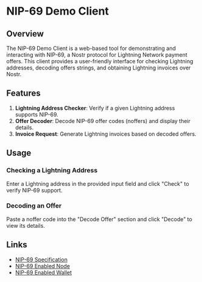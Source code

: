 # NIP-69 Demo Client

## Overview

The NIP-69 Demo Client is a web-based tool for demonstrating and interacting with NIP-69, a Nostr protocol for Lightning Network payment offers. This client provides a user-friendly interface for checking Lightning addresses, decoding offers strings, and obtaining Lightning invoices over Nostr.

## Features

1. **Lightning Address Checker**: Verify if a given Lightning address supports NIP-69.
2. **Offer Decoder**: Decode NIP-69 offer codes (noffers) and display their details.
4. **Invoice Request**: Generate Lightning invoices based on decoded offers.

## Usage

### Checking a Lightning Address
Enter a Lightning address in the provided input field and click "Check" to verify NIP-69 support.

### Decoding an Offer
Paste a noffer code into the "Decode Offer" section and click "Decode" to view its details.

## Links

- [NIP-69 Specification](https://github.com/nostr-protocol/nips/pull/1460/)
- [NIP-69 Enabled Node](https://github.com/shocknet/Lightning.Pub)
- [NIP-69 Enabled Wallet](https://shockwallet.app)

